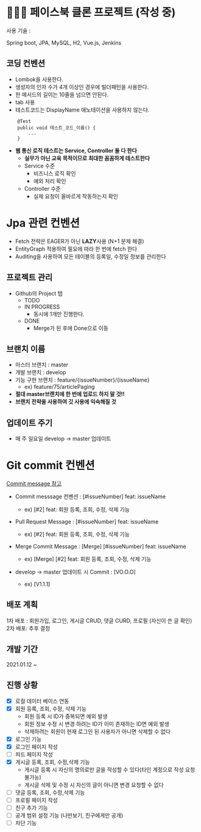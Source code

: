 # 👨🏻‍💻 페이스북 클론 프로젝트 (작성 중)

사용 기술 : 

Spring boot, JPA, MySQL, H2, Vue.js, Jenkins


## 코딩 컨벤션

- Lombok을 사용한다.
- 생성자의 인자 수가 4개 이상인 경우에 빌더패턴을 사용한다.
- 한 메서드의 길이는 10줄을 넘으면 안된다.
- tab 사용
- 테스트코드는 DisplayName 애노테이션을 사용하지 않는다.

```
    @Test
    public void 테스트_코드_이름() {
        ...
    }
```
- **웹 통신 로직 테스트는 Service, Controller 둘 다 한다**
    - **실무가 아닌 교육 목적이므로 최대한 꼼꼼하게 테스트한다**
    - Service 수준 
        - 비즈니스 로직 확인
        - 예외 처리 확인
    - Controller 수준
        - 실제 요청이 올바르게 작동하는지 확인

# Jpa 관련 컨벤션
- Fetch 전략은 EAGER가 아닌 **LAZY**사용 (N+1 문제 해결)
- EntityGraph 적용하여 필요에 따라 한 번에 fetch 한다
- Auditing을 사용하여 모든 테이블의 등록일, 수정일 정보를 관리한다


## 프로젝트 관리

- Github의 Project 탭
    - TODO
    - IN PROGRESS
        - 동시에 1개만 진행한다.
    - DONE
        - Merge가 된 후에 Done으로 이동
        

## 브랜치 이름

- 마스터 브랜치 : master
- 개발 브랜치 : develop
- 기능 구현 브랜치 : feature/{issueNumber}/{issueName}
    - ex) feature/75/articlePaging
- **절대 master브랜치에 한 번에 업로드 하지 말 것!!**
- **브랜치 전략을 사용하여 깃 사용에 익숙해질 것**
    
    
## 업데이트 주기
- 매 주 일요일 develop -> master 업데이트


# Git commit 컨벤션
[Commit message 참고](https://doublesprogramming.tistory.com/256)
- Commit messsage 컨벤션 : [#issueNumber] feat: issueName
    - ex) [#2] feat: 회원 등록, 조회, 수정, 삭제 기능

- Pull Request Message : [#issueNumber] feat: issueName
    - ex) [#2] feat: 회원 등록, 조회, 수정, 삭제 기능
    
- Merge Commit Message : [Merge] [#issueNumber] feat: issueName
    - ex) [Merge] [#2] feat: 회원 등록, 조회, 수정, 삭제 기능
    
- develop -> master 업데이트 시 Commit : [VO.O.O]
    - ex) [V1.1.1]
    
    
## 배포 계획
1차 배포 : 회원가입, 로그인, 게시글 CRUD, 댓글 CURD, 프로필 (자신이 쓴 글 확인)  
2차 배포: 추후 결정


## 개발 기간
2021.01.12 ~ 


## 진행 상황
- [x] 로컬 데이터 베이스 연동
- [x] 회원 등록, 조회, 수정, 삭제 기능
    - 회원 등록 시 ID가 중복되면 예외 발생
    - 회원 정보 수정 시 변경 하려는 ID가 이미 존재하는 ID면 예외 발생
    - 삭제하려는 회원이 현재 로그인 된 사용자가 아니면 삭제할 수 없다
- [x] 로그인 기능
- [x] 로그인 페이지 작성
- [ ] 피드 페이지 작성
- [x] 게시글 등록, 조회, 수정,삭제 기능
    - 게시글 등록 시 자신의 명의로만 글을 작성할 수 있다(타인 계정으로 작성 요청 불가능)
    - 게시글 삭제 및 수정 시 자신의 글이 아니면 변경 요청할 수 없다
- [ ] 댓글 등록, 조회, 수정,삭제 기능
- [ ] 프로필 페이지 작성
- [ ] 친구 추가 기능
- [ ] 공개 범위 설정 기능 (나만보기, 친구에게만 공개)
- [ ] 차단 기능
